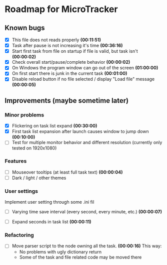 # Roadmap for MicroTracker


## Known bugs
- [x] This file does not reads properly **(00:11:51)**
- [x] Task after pause is not increasing it's time **(00:36:16)**
- [x] Start first task from file on startup if file is valid, but task isn't **(00:00:02)**
- [x] Check overall start/pause/complete behavior **(00:00:02)**
- [x] On Windows the program window can go out of the screen **(01:00:00)**
- [x] On first start there is junk in the current task **(00:01:00)**
- [x] Disable reload button if no file selected / display "Load file" message **(00:00:05)**

## Improvements (maybe sometime later)

### Minor problems
- [x] Flickering on task list expand **(00:30:00)**
- [x] First task list expansion after launch causes window to jump down **(00:10:00)**
- [ ] Test for multiple monitor behavior and different resolution (currently only tested on 1920x1080)

### Features
- [ ] Mouseover tooltips (at least full task text) **(00:00:04)**
- [ ] Dark / light / other themes

### User settings
Implement user setting through some .ini fil
- [ ] Varying time save interval (every second, every minute, etc.) **(00:00:07)**
- [ ] Expand seconds in task list **(00:00:11)**


### Refactoring
- [ ] Move parser script to the node owning all the task.  **(00:00:16)**
This way:
    - No problems with ugly dictionary return
    - Some of the task and file related code may be moved there